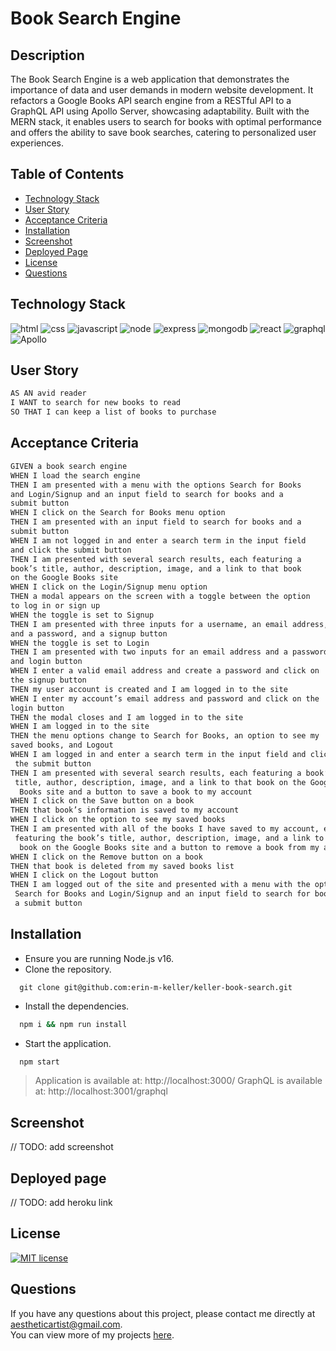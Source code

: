 # Book Search Engine

## Description

The Book Search Engine is a web application that demonstrates the importance of data and user demands in modern website development. It refactors a Google Books API search engine from a RESTful API to a GraphQL API using Apollo Server, showcasing adaptability. Built with the MERN stack, it enables users to search for books with optimal performance and offers the ability to save book searches, catering to personalized user experiences.

  ## Table of Contents
  * [Technology Stack](#technology-stack)
  * [User Story](#user-story)
  * [Acceptance Criteria](#acceptance-criteria)
  * [Installation](#installation)
  * [Screenshot](#screenshot)
  * [Deployed Page](#deployed-page)
  * [License](#license)
  * [Questions](#questions)


## Technology Stack

![html](https://img.shields.io/badge/-HTML5-61DAFB?color=red&style=flat)
![css](https://img.shields.io/badge/-CSS-61DAFB?color=orange&style=flat)
![javascript](https://img.shields.io/badge/-JavaScript-61DAFB?color=yellow&style=flat)
![node](https://img.shields.io/badge/-Node.js-61DAFB?color=green&style=flat)
![express](https://img.shields.io/badge/-Express.js-61DAFB?color=blue&style=flat)
![mongodb](https://img.shields.io/badge/-MongoDB-61DAFB?color=purple&style=flat)
![react](https://img.shields.io/badge/-React-61DAFB?color=red&style=flat)
![graphql](https://img.shields.io/badge/-GraphQL-61DAFB?color=red&style=flat)
![Apollo](https://img.shields.io/badge/-Apollo-61DAFB?color=red&style=flat)

## User Story

```md
AS AN avid reader
I WANT to search for new books to read
SO THAT I can keep a list of books to purchase
```

## Acceptance Criteria

```md
GIVEN a book search engine
WHEN I load the search engine
THEN I am presented with a menu with the options Search for Books  
and Login/Signup and an input field to search for books and a  
submit button
WHEN I click on the Search for Books menu option
THEN I am presented with an input field to search for books and a  
submit button
WHEN I am not logged in and enter a search term in the input field  
and click the submit button
THEN I am presented with several search results, each featuring a  
book’s title, author, description, image, and a link to that book  
on the Google Books site
WHEN I click on the Login/Signup menu option
THEN a modal appears on the screen with a toggle between the option  
to log in or sign up
WHEN the toggle is set to Signup
THEN I am presented with three inputs for a username, an email address,  
and a password, and a signup button
WHEN the toggle is set to Login
THEN I am presented with two inputs for an email address and a password  
and login button
WHEN I enter a valid email address and create a password and click on  
the signup button
THEN my user account is created and I am logged in to the site
WHEN I enter my account’s email address and password and click on the  
login button
THEN the modal closes and I am logged in to the site
WHEN I am logged in to the site
THEN the menu options change to Search for Books, an option to see my  
saved books, and Logout
WHEN I am logged in and enter a search term in the input field and click 
 the submit button
THEN I am presented with several search results, each featuring a book’s 
 title, author, description, image, and a link to that book on the Google 
  Books site and a button to save a book to my account
WHEN I click on the Save button on a book
THEN that book’s information is saved to my account
WHEN I click on the option to see my saved books
THEN I am presented with all of the books I have saved to my account, each 
 featuring the book’s title, author, description, image, and a link to that 
  book on the Google Books site and a button to remove a book from my account
WHEN I click on the Remove button on a book
THEN that book is deleted from my saved books list
WHEN I click on the Logout button
THEN I am logged out of the site and presented with a menu with the options 
 Search for Books and Login/Signup and an input field to search for books and  
 a submit button  
```

## Installation
  * Ensure you are running Node.js v16.  
  * Clone the repository.
  ```
    git clone git@github.com:erin-m-keller/keller-book-search.git
  ```
  * Install the dependencies.
  ```bash
    npm i && npm run install
  ```
  * Start the application.
  ```md
    npm start
  ```
  > Application is available at: http://localhost:3000/
  > GraphQL is available at: http://localhost:3001/graphql

## Screenshot

// TODO: add screenshot

## Deployed page

// TODO: add heroku link

## License

[![MIT license](https://img.shields.io/badge/License-MIT-purple.svg)](https://lbesson.mit-license.org/)

## Questions

If you have any questions about this project, please contact me directly at [aestheticartist@gmail.com](aestheticartist@gmail.com).  
You can view more of my projects [here](https://github.com/erin-m-keller).